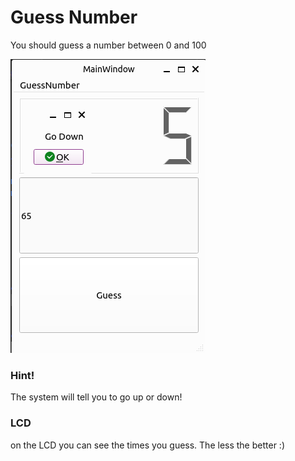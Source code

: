 
# Guess Number

You should guess a number between 0 and 100


![Screen Shot](screenshot.png)


### Hint!
The system will tell you to go up or down!

### LCD
on the LCD you can see the times you guess.
The less the better :)

